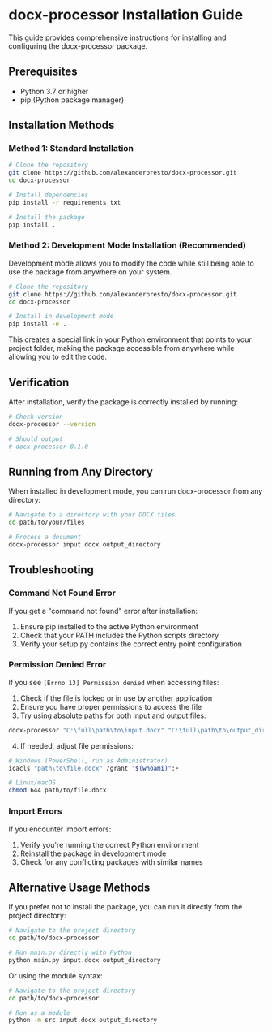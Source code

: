 # docx-processor Installation Guide

This guide provides comprehensive instructions for installing and configuring the docx-processor package.

## Prerequisites

- Python 3.7 or higher
- pip (Python package manager)

## Installation Methods

### Method 1: Standard Installation

```bash
# Clone the repository
git clone https://github.com/alexanderpresto/docx-processor.git
cd docx-processor

# Install dependencies
pip install -r requirements.txt

# Install the package
pip install .
```

### Method 2: Development Mode Installation (Recommended)

Development mode allows you to modify the code while still being able to use the package from anywhere on your system.

```bash
# Clone the repository
git clone https://github.com/alexanderpresto/docx-processor.git
cd docx-processor

# Install in development mode
pip install -e .
```

This creates a special link in your Python environment that points to your project folder, making the package accessible from anywhere while allowing you to edit the code.

## Verification

After installation, verify the package is correctly installed by running:

```bash
# Check version
docx-processor --version

# Should output
# docx-processor 0.1.0
```

## Running from Any Directory

When installed in development mode, you can run docx-processor from any directory:

```bash
# Navigate to a directory with your DOCX files
cd path/to/your/files

# Process a document
docx-processor input.docx output_directory
```

## Troubleshooting

### Command Not Found Error

If you get a "command not found" error after installation:

1. Ensure pip installed to the active Python environment
2. Check that your PATH includes the Python scripts directory
3. Verify your setup.py contains the correct entry point configuration

### Permission Denied Error

If you see `[Errno 13] Permission denied` when accessing files:

1. Check if the file is locked or in use by another application
2. Ensure you have proper permissions to access the file
3. Try using absolute paths for both input and output files:

```bash
docx-processor "C:\full\path\to\input.docx" "C:\full\path\to\output_directory"
```

4. If needed, adjust file permissions:

```bash
# Windows (PowerShell, run as Administrator)
icacls "path\to\file.docx" /grant "$(whoami)":F

# Linux/macOS
chmod 644 path/to/file.docx
```

### Import Errors

If you encounter import errors:

1. Verify you're running the correct Python environment
2. Reinstall the package in development mode
3. Check for any conflicting packages with similar names

## Alternative Usage Methods

If you prefer not to install the package, you can run it directly from the project directory:

```bash
# Navigate to the project directory
cd path/to/docx-processor

# Run main.py directly with Python
python main.py input.docx output_directory
```

Or using the module syntax:

```bash
# Navigate to the project directory
cd path/to/docx-processor

# Run as a module
python -m src input.docx output_directory
```
